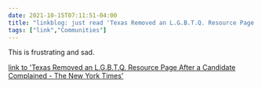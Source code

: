 ```yaml
---
date: 2021-10-15T07:11:51-04:00
title: "linkblog: just read 'Texas Removed an L.G.B.T.Q. Resource Page After a Candidate Complained - The New York Times'"
tags: ["link","Communities"]
---
```

This is frustrating and sad.
 
[link to 'Texas Removed an L.G.B.T.Q. Resource Page After a Candidate Complained - The New York Times'](https://www.nytimes.com/2021/10/14/us/politics/don-huffines-greg-abbott-lgbtq.html)
